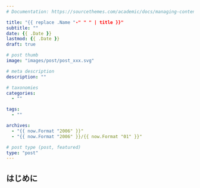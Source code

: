 ```yaml
---
# Documentation: https://sourcethemes.com/academic/docs/managing-content/

title: "{{ replace .Name "-" " " | title }}"
subtitle: ""
date: {{ .Date }}
lastmod: {{ .Date }}
draft: true

# post thumb
image: "images/post/post_xxx.svg"

# meta description
description: ""

# taxonomies
categories: 
  - ""

tags:
  - ""

archives:
  - "{{ now.Format "2006" }}"
  - "{{ now.Format "2006" }}/{{ now.Format "01" }}"

# post type (post, featured)
type: "post"
---
```


## はじめに

